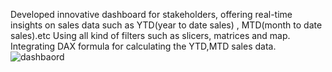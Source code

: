 Developed innovative dashboard for stakeholders, offering real-time insights on sales data such as YTD(year to date sales) , MTD(month to date sales).etc 
Using all kind of filters such as slicers, matrices and map. Integrating DAX formula for calculating the YTD,MTD sales data.
![dashbaord](https://github.com/hem1705/projects/assets/170846442/4290eef3-49a6-479f-b4c5-be825b2c9611)
